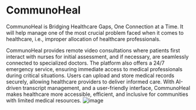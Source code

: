 # CommunoHeal
CommunoHeal is Bridging Healthcare Gaps, One Connection at a Time. It will help manage one of the most crucial problem faced when it comes to healthcare, i.e., improper allocation of healthcare professionals. 

CommunoHeal provides remote video consultations where patients first interact with nurses for initial assessment, and if necessary, are seamlessly connected to specialized doctors. The platform also offers a 24/7 emergency service, ensuring immediate access to medical professionals during critical situations. Users can upload and store medical records securely, allowing healthcare providers to deliver informed care. With AI-driven transcript management, and a user-friendly interface, CommunoHeal makes healthcare more accessible, efficient, and inclusive for communities with limited medical resources.
![image](https://github.com/user-attachments/assets/10ac7b3c-d4d9-4724-965a-cada6ba88d49)
